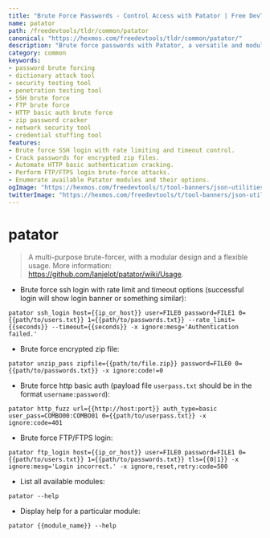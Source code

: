 ```yaml
---
title: "Brute Force Passwords - Control Access with Patator | Free DevTools"
name: patator
path: /freedevtools/tldr/common/patator
canonical: "https://hexmos.com/freedevtools/tldr/common/patator/"
description: "Brute force passwords with Patator, a versatile and modular brute-forcing tool. Automate password cracking and security testing for various protocols. Free online tool, no registration required."
category: common
keywords:
- password brute forcing
- dictionary attack tool
- security testing tool
- penetration testing tool
- SSH brute force
- FTP brute force
- HTTP basic auth brute force
- zip password cracker
- network security tool
- credential stuffing tool
features:
- Brute force SSH login with rate limiting and timeout control.
- Crack passwords for encrypted zip files.
- Automate HTTP basic authentication cracking.
- Perform FTP/FTPS login brute-force attacks.
- Enumerate available Patator modules and their options.
ogImage: "https://hexmos.com/freedevtools/t/tool-banners/json-utilities-banner.png"
twitterImage: "https://hexmos.com/freedevtools/t/tool-banners/json-utilities-banner.png"
---
```


# patator

> A multi-purpose brute-forcer, with a modular design and a flexible usage.
> More information: <https://github.com/lanjelot/patator/wiki/Usage>.

- Brute force ssh login with rate limit and timeout options (successful login will show login banner or something similar):

`patator ssh_login host={{ip_or_host}} user=FILE0 password=FILE1 0={{path/to/users.txt}} 1={{path/to/passwords.txt}} --rate_limit={{seconds}} --timeout={{seconds}} -x ignore:mesg='Authentication failed.'`

- Brute force encrypted zip file:

`patator unzip_pass zipfile={{path/to/file.zip}} password=FILE0 0={{path/to/passwords.txt}} -x ignore:code!=0`

- Brute force http basic auth (payload file `userpass.txt` should be in the format `username:password`):

`patator http_fuzz url={{http://host:port}} auth_type=basic user_pass=COMBO00:COMBO01 0={{path/to/userpass.txt}} -x ignore:code=401`

- Brute force FTP/FTPS login:

`patator ftp_login host={{ip_or_host}} user=FILE0 password=FILE1 0={{path/to/users.txt}} 1={{path/to/passwords.txt}} tls={{0|1}} -x ignore:mesg='Login incorrect.' -x ignore,reset,retry:code=500`

- List all available modules:

`patator --help`

- Display help for a particular module:

`patator {{module_name}} --help`

